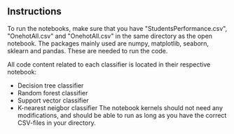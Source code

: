 ## Instructions

To run the notebooks, make sure that you have "StudentsPerformance.csv", "OnehotAll.csv" and "OnehotAll.csv" in the same directory as the open notebook.
The packages mainly used are numpy, matplotlib, seaborn, sklearn and pandas. These are needed to run the code. 

All code content related to each classifier is located in their respective notebook:
- Decision tree classifier
- Random forest classifier
- Support vector classifier
- K-nearest neigbor classifier
The notebook kernels should not need any modifications, and should be able to run as long as you have the correct CSV-files in your directory. 
